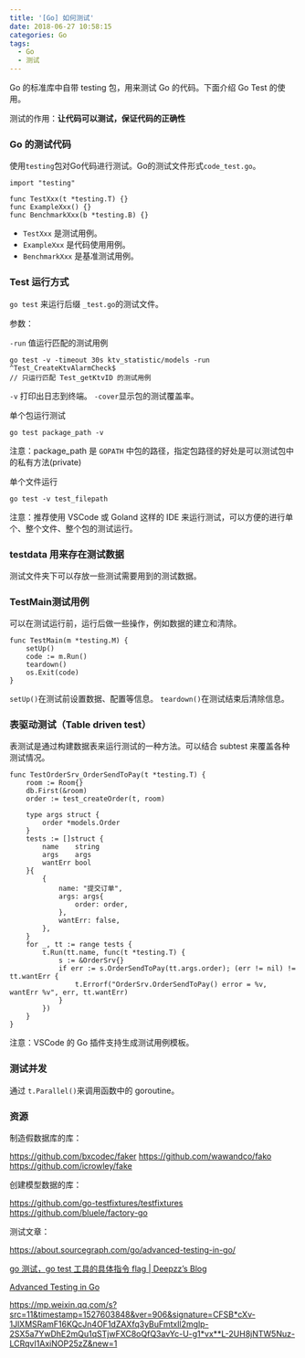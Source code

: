 ```yaml
---
title: '[Go] 如何测试'
date: 2018-06-27 10:58:15
categories: Go
tags:
  - Go
  - 测试
---
```


Go 的标准库中自带 testing 包，用来测试 Go 的代码。下面介绍 Go Test 的使用。

测试的作用：**让代码可以测试，保证代码的正确性**

### Go 的测试代码

使用`testing`包对Go代码进行测试。Go的测试文件形式`code_test.go`。

```
import "testing"

func TestXxx(t *testing.T) {}
func ExampleXxx() {}
func BenchmarkXxx(b *testing.B) {}
```

* `TestXxx` 是测试用例。
* `ExampleXxx` 是代码使用用例。
* `BenchmarkXxx` 是基准测试用例。

<!--more-->

### Test 运行方式

`go test` 来运行后缀 `_test.go`的测试文件。

参数：

`-run` 值运行匹配的测试用例

```
go test -v -timeout 30s ktv_statistic/models -run ^Test_CreateKtvAlarmCheck$
// 只运行匹配 Test_getKtvID 的测试用例
```

`-v`  打印出日志到终端。
`-cover`显示包的测试覆盖率。

单个包运行测试

    go test package_path -v

注意：package_path 是 `GOPATH` 中包的路径，指定包路径的好处是可以测试包中的私有方法(private)

单个文件运行

    go test -v test_filepath

注意：推荐使用 VSCode 或 Goland 这样的 IDE 来运行测试，可以方便的进行单个、整个文件、整个包的测试运行。

### testdata 用来存在测试数据

测试文件夹下可以存放一些测试需要用到的测试数据。

### TestMain测试用例﻿

可以在测试运行前，运行后做一些操作，例如数据的建立和清除。

```
func TestMain(m *testing.M) {
	setUp()
	code := m.Run()
	teardown()
	os.Exit(code)
}
```

`setUp()`在测试前设置数据、配置等信息。
`teardown()`在测试结束后清除信息。

### 表驱动测试（Table driven test）

表测试是通过构建数据表来运行测试的一种方法。可以结合 subtest 来覆盖各种测试情况。

```
func TestOrderSrv_OrderSendToPay(t *testing.T) {
	room := Room{}
	db.First(&room)
	order := test_createOrder(t, room)

	type args struct {
		order *models.Order
	}
	tests := []struct {
		name    string
		args    args
		wantErr bool
	}{
		{
			name: "提交订单",
			args: args{
				order: order,
			},
			wantErr: false,
		},
	}
	for _, tt := range tests {
		t.Run(tt.name, func(t *testing.T) {
			s := &OrderSrv{}
			if err := s.OrderSendToPay(tt.args.order); (err != nil) != tt.wantErr {
				t.Errorf("OrderSrv.OrderSendToPay() error = %v, wantErr %v", err, tt.wantErr)
			}
		})
	}
}
```

注意：VSCode 的 Go 插件支持生成测试用例模板。

### 测试并发

通过 `t.Parallel()`来调用函数中的 goroutine。

### 资源

制造假数据库的库：

https://github.com/bxcodec/faker
https://github.com/wawandco/fako
https://github.com/icrowley/fake

创建模型数据的库：

https://github.com/go-testfixtures/testfixtures
https://github.com/bluele/factory-go

测试文章：

https://about.sourcegraph.com/go/advanced-testing-in-go/

[go 测试，go test 工具的具体指令 flag | Deepzz’s Blog](https://deepzz.com/post/the-command-flag-of-go-test.html)

[Advanced Testing in Go](https://about.sourcegraph.com/go/advanced-testing-in-go/)

https://mp.weixin.qq.com/s?src=11&timestamp=1527603848&ver=906&signature=CFSB*cXv-1JlXMSRamF16KQcJn4OF1dZAXfq3yBuFmtxIl2mglp-2SX5a7YwDhE2mQu1qSTjwFXC8oQfQ3avYc-U-g1*vx**L-2UH8jNTW5Nuz-LCRqvI1AxiNOP25zZ&new=1

